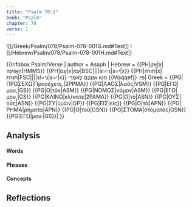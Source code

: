 ```yaml
---
title: "Psalm 78:1"
book: "Psalm"
chapter: 78
verse: 1
---
```

![[/Greek/Psalm/078/Psalm-078-001G.md#Text]]
![[/Hebrew/Psalm/078/Psalm-078-001H.md#Text]]

{{Infobox Psalm/Verse |
  author = Asaph |
  Hebrew = {{PH|אָזַן|x|הַאֲזִינָה|HMMS}} {{PH|עַם|x|עַמִּ|BSC||||sl=ני|s=י|x}} {{PH|תורה|x|תּוֹרָתִ|FSC||||sl=ני|s=י|x}}
הַטּוּ
אָזְנְכֶם
לְאִמְרֵי
{{Maqqef}}
פִי
׃|
  Greek = {{PG|ΠΡΟΣΕΧΩ|Προσέχετε,|2PPMA}} {{PG|ΛΑΟΣ|λαός|VSM}} {{PG|ΕΓΩ|μου,|GS}} {{PG|Ο|τὸν|ASM}} {{PG|ΝΟΜΟΣ|νόμον|ASM}} {{PG|ΕΓΩ|μου,|GS}} {{PG|ΚΛΙΝΩ|κλίνατε|2PAMA}} {{PG|Ο|τὸ|ASN}} {{PG|ΟΥΣ|οὖς|ASN}} {{PG|ΣΥ|ὑμῶν|GP}} {{PG|ΕΙΣ|εἰς}} {{PG|Ο|τὰ|APN}} {{PG|ΡΗΜΑ|ῥήματα|APN}} {{PG|Ο|τοῦ|GSN}} {{PG|ΣΤΟΜΑ|στόματός|GSN}} {{PG|ΕΓΩ|μου·|GS}}|
}}

## Analysis

#### Words

#### Phrases

#### Concepts

## Reflections
